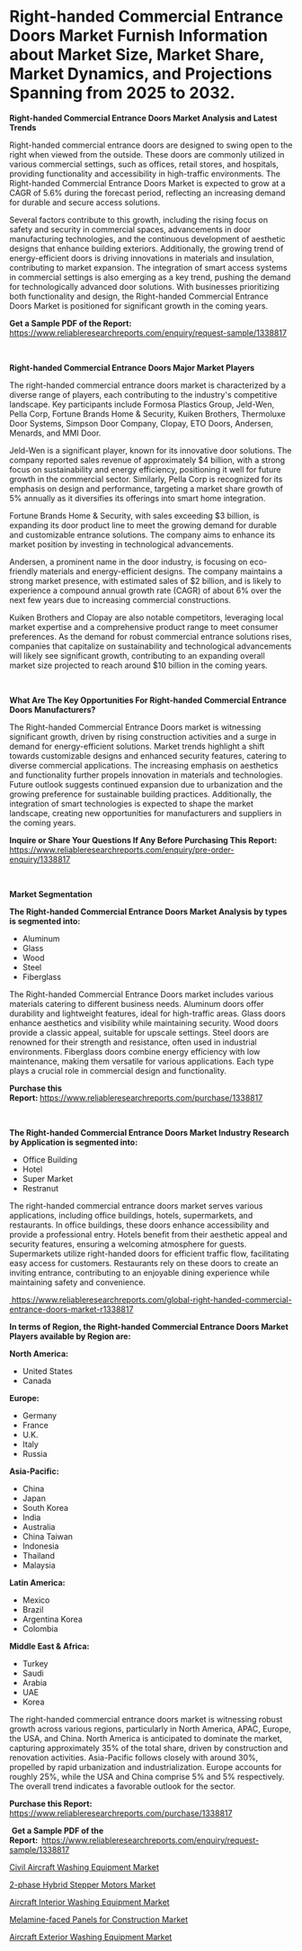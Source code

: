 <p><h1>Right-handed Commercial Entrance Doors Market Furnish Information about Market Size, Market Share, Market Dynamics, and Projections Spanning from 2025 to 2032.</h1></p><p><strong>Right-handed Commercial Entrance Doors Market Analysis and Latest Trends</strong></p>
<p><p>Right-handed commercial entrance doors are designed to swing open to the right when viewed from the outside. These doors are commonly utilized in various commercial settings, such as offices, retail stores, and hospitals, providing functionality and accessibility in high-traffic environments. The Right-handed Commercial Entrance Doors Market is expected to grow at a CAGR of 5.6% during the forecast period, reflecting an increasing demand for durable and secure access solutions.</p><p>Several factors contribute to this growth, including the rising focus on safety and security in commercial spaces, advancements in door manufacturing technologies, and the continuous development of aesthetic designs that enhance building exteriors. Additionally, the growing trend of energy-efficient doors is driving innovations in materials and insulation, contributing to market expansion. The integration of smart access systems in commercial settings is also emerging as a key trend, pushing the demand for technologically advanced door solutions. With businesses prioritizing both functionality and design, the Right-handed Commercial Entrance Doors Market is positioned for significant growth in the coming years.</p></p>
<p><strong>Get a Sample PDF of the Report:&nbsp;</strong> <a href="https://www.reliableresearchreports.com/enquiry/request-sample/1338817?utm_campaign=102&utm_medium=2&utm_source=Github&utm_content=ia&utm_term=27032025&utm_id=right-handed-commercial-entrance-doors">https://www.reliableresearchreports.com/enquiry/request-sample/1338817</a></p>
<p>&nbsp;</p>
<p><strong>Right-handed Commercial Entrance Doors Major Market Players</strong></p>
<p><p>The right-handed commercial entrance doors market is characterized by a diverse range of players, each contributing to the industry's competitive landscape. Key participants include Formosa Plastics Group, Jeld-Wen, Pella Corp, Fortune Brands Home & Security, Kuiken Brothers, Thermoluxe Door Systems, Simpson Door Company, Clopay, ETO Doors, Andersen, Menards, and MMI Door. </p><p>Jeld-Wen is a significant player, known for its innovative door solutions. The company reported sales revenue of approximately $4 billion, with a strong focus on sustainability and energy efficiency, positioning it well for future growth in the commercial sector. Similarly, Pella Corp is recognized for its emphasis on design and performance, targeting a market share growth of 5% annually as it diversifies its offerings into smart home integration.</p><p>Fortune Brands Home & Security, with sales exceeding $3 billion, is expanding its door product line to meet the growing demand for durable and customizable entrance solutions. The company aims to enhance its market position by investing in technological advancements.</p><p>Andersen, a prominent name in the door industry, is focusing on eco-friendly materials and energy-efficient designs. The company maintains a strong market presence, with estimated sales of $2 billion, and is likely to experience a compound annual growth rate (CAGR) of about 6% over the next few years due to increasing commercial constructions.</p><p>Kuiken Brothers and Clopay are also notable competitors, leveraging local market expertise and a comprehensive product range to meet consumer preferences. As the demand for robust commercial entrance solutions rises, companies that capitalize on sustainability and technological advancements will likely see significant growth, contributing to an expanding overall market size projected to reach around $10 billion in the coming years.</p></p>
<p>&nbsp;</p>
<p><strong>What Are The Key Opportunities For Right-handed Commercial Entrance Doors Manufacturers?</strong></p>
<p><p>The Right-handed Commercial Entrance Doors market is witnessing significant growth, driven by rising construction activities and a surge in demand for energy-efficient solutions. Market trends highlight a shift towards customizable designs and enhanced security features, catering to diverse commercial applications. The increasing emphasis on aesthetics and functionality further propels innovation in materials and technologies. Future outlook suggests continued expansion due to urbanization and the growing preference for sustainable building practices. Additionally, the integration of smart technologies is expected to shape the market landscape, creating new opportunities for manufacturers and suppliers in the coming years.</p></p>
<p><strong>Inquire or Share Your Questions If Any Before Purchasing This Report:</strong> <a href="https://www.reliableresearchreports.com/enquiry/pre-order-enquiry/1338817?utm_campaign=102&utm_medium=2&utm_source=Github&utm_content=ia&utm_term=27032025&utm_id=right-handed-commercial-entrance-doors">https://www.reliableresearchreports.com/enquiry/pre-order-enquiry/1338817</a></p>
<p>&nbsp;</p>
<p><strong>Market Segmentation</strong></p>
<p><strong>The Right-handed Commercial Entrance Doors Market Analysis by types is segmented into:</strong></p>
<p><ul><li>Aluminum</li><li>Glass</li><li>Wood</li><li>Steel</li><li>Fiberglass</li></ul></p>
<p><p>The Right-handed Commercial Entrance Doors market includes various materials catering to different business needs. Aluminum doors offer durability and lightweight features, ideal for high-traffic areas. Glass doors enhance aesthetics and visibility while maintaining security. Wood doors provide a classic appeal, suitable for upscale settings. Steel doors are renowned for their strength and resistance, often used in industrial environments. Fiberglass doors combine energy efficiency with low maintenance, making them versatile for various applications. Each type plays a crucial role in commercial design and functionality.</p></p>
<p><strong>Purchase this Report:&nbsp;</strong><a href="https://www.reliableresearchreports.com/purchase/1338817?utm_campaign=102&utm_medium=2&utm_source=Github&utm_content=ia&utm_term=27032025&utm_id=right-handed-commercial-entrance-doors">https://www.reliableresearchreports.com/purchase/1338817</a></p>
<p>&nbsp;</p>
<p><strong>The Right-handed Commercial Entrance Doors Market Industry Research by Application is segmented into:</strong></p>
<p><ul><li>Office Building</li><li>Hotel</li><li>Super Market</li><li>Restranut</li></ul></p>
<p><p>The right-handed commercial entrance doors market serves various applications, including office buildings, hotels, supermarkets, and restaurants. In office buildings, these doors enhance accessibility and provide a professional entry. Hotels benefit from their aesthetic appeal and security features, ensuring a welcoming atmosphere for guests. Supermarkets utilize right-handed doors for efficient traffic flow, facilitating easy access for customers. Restaurants rely on these doors to create an inviting entrance, contributing to an enjoyable dining experience while maintaining safety and convenience.</p></p>
<p><a href="https://www.reliableresearchreports.com/global-right-handed-commercial-entrance-doors-market-r1338817?utm_campaign=102&utm_medium=2&utm_source=Github&utm_content=ia&utm_term=27032025&utm_id=right-handed-commercial-entrance-doors">&nbsp;https://www.reliableresearchreports.com/global-right-handed-commercial-entrance-doors-market-r1338817</a></p>
<p><strong>In terms of Region, the Right-handed Commercial Entrance Doors Market Players available by Region are:</strong></p>
<p>
    <p> <strong> North America: </strong>
        <ul>
            <li>United States</li>
            <li>Canada</li>
        </ul>
        </p> 
    <p> <strong> Europe: </strong>
        <ul>
            <li>Germany</li>
            <li>France</li>
            <li>U.K.</li>
            <li>Italy</li>
            <li>Russia</li>
        </ul>
        </p> 
    <p> <strong> Asia-Pacific: </strong>
        <ul>
            <li>China</li>
            <li>Japan</li>
            <li>South Korea</li>
            <li>India</li>
            <li>Australia</li>
            <li>China Taiwan</li>
            <li>Indonesia</li>
            <li>Thailand</li>
            <li>Malaysia</li>
        </ul>
        </p> 
    <p> <strong> Latin America: </strong>
        <ul>
            <li>Mexico</li>
            <li>Brazil</li>
            <li>Argentina Korea</li>
            <li>Colombia</li>
        </ul>
        </p> 
    <p> <strong> Middle East & Africa: </strong>
        <ul>
            <li>Turkey</li>
            <li>Saudi</li>
            <li>Arabia</li>
            <li>UAE</li>
            <li>Korea</li>
        </ul>
    </p>
    </p>
<p><p>The right-handed commercial entrance doors market is witnessing robust growth across various regions, particularly in North America, APAC, Europe, the USA, and China. North America is anticipated to dominate the market, capturing approximately 35% of the total share, driven by construction and renovation activities. Asia-Pacific follows closely with around 30%, propelled by rapid urbanization and industrialization. Europe accounts for roughly 25%, while the USA and China comprise 5% and 5% respectively. The overall trend indicates a favorable outlook for the sector.</p></p>
<p><strong>Purchase this Report: </strong><a href="https://www.reliableresearchreports.com/purchase/1338817?utm_campaign=102&utm_medium=2&utm_source=Github&utm_content=ia&utm_term=27032025&utm_id=right-handed-commercial-entrance-doors">https://www.reliableresearchreports.com/purchase/1338817</a></p>
<p>&nbsp;<strong>Get a Sample PDF of the Report:&nbsp;&nbsp;</strong><a href="https://www.reliableresearchreports.com/enquiry/request-sample/1338817?utm_campaign=102&utm_medium=2&utm_source=Github&utm_content=ia&utm_term=27032025&utm_id=right-handed-commercial-entrance-doors">https://www.reliableresearchreports.com/enquiry/request-sample/1338817</a></p>
<p><strong></strong></p>
<p><p><a href="https://github.com/dringmurza6r/Market-Research-Report-List-1/blob/main/civil-aircraft-washing-equipment-market.md?utm_campaign=102&utm_medium=2&utm_source=Github&utm_content=ia&utm_term=27032025&utm_id=right-handed-commercial-entrance-doors">Civil Aircraft Washing Equipment Market</a></p><p><a href="https://github.com/ubavicachida/Market-Research-Report-List-1/blob/main/2-phase-hybrid-stepper-motors-market.md?utm_campaign=102&utm_medium=2&utm_source=Github&utm_content=ia&utm_term=27032025&utm_id=right-handed-commercial-entrance-doors">2-phase Hybrid Stepper Motors Market</a></p><p><a href="https://github.com/gasikcalbos8/Market-Research-Report-List-1/blob/main/aircraft-interior-washing-equipment-market.md?utm_campaign=102&utm_medium=2&utm_source=Github&utm_content=ia&utm_term=27032025&utm_id=right-handed-commercial-entrance-doors">Aircraft Interior Washing Equipment Market</a></p><p><a href="https://github.com/dayaanapis5/Market-Research-Report-List-1/blob/main/melamine-faced-panels-for-construction-market.md?utm_campaign=102&utm_medium=2&utm_source=Github&utm_content=ia&utm_term=27032025&utm_id=right-handed-commercial-entrance-doors">Melamine-faced Panels for Construction Market</a></p><p><a href="https://github.com/vaduzunny/Market-Research-Report-List-1/blob/main/aircraft-exterior-washing-equipment-market.md?utm_campaign=102&utm_medium=2&utm_source=Github&utm_content=ia&utm_term=27032025&utm_id=right-handed-commercial-entrance-doors">Aircraft Exterior Washing Equipment Market</a></p></p>